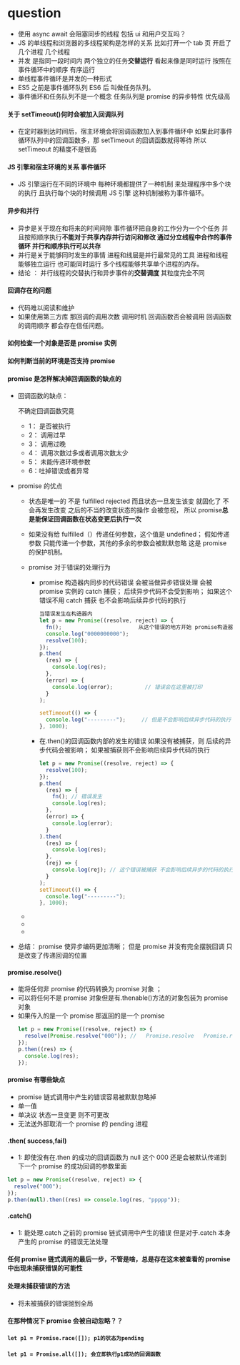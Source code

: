 # question

- 使用 async await 会阻塞同步的线程 包括 ui 和用户交互吗？
- JS 的单线程和浏览器的多线程架构是怎样的关系 比如打开一个 tab 页 开启了几个进程 几个线程
- 并发 是指同一段时间内 两个独立的任务**交替运行** 看起来像是同时运行 按照在事件循环中的顺序 有序运行
- 单线程事件循环是并发的一种形式
- ES5 之前是事件循环队列 ES6 后 叫做任务队列。
- 事件循环和任务队列不是一个概念 任务队列是 promise 的异步特性 优先级高

#### 关于 setTimeout()何时会被加入回调队列

- 在定时器到达时间后，宿主环境会将回调函数加入到事件循环中 如果此时事件循环队列中的回调函数多，那 setTimeout 的回调函数就得等待 所以 setTimeout 的精度不是很高

#### JS 引擎和宿主环境的关系 事件循环

- JS 引擎运行在不同的环境中 每种环境都提供了一种机制 来处理程序中多个块的执行 且执行每个块的时候调用 JS 引擎 这种机制被称为事件循环。

#### 异步和并行

- 异步是关于现在和将来的时间间隙 事件循环把自身的工作分为一个个任务 并且按照顺序执行**不能对于共享内存并行访问和修改 通过分立线程中合作的事件循环 并行和顺序执行可以共存**
- 并行是关于能够同时发生的事情 进程和线层是并行最常见的工具 进程和线程能够独立运行 也可能同时运行 多个线程能够共享单个进程的内存。
- 结论 ： 并行线程的交替执行和异步事件的**交替调度** 其粒度完全不同

#### 回调存在的问题

- 代码难以阅读和维护
- 如果使用第三方库 那回调的调用次数 调用时机 回调函数否会被调用 回调函数的调用顺序 都会存在信任问题。

#### 如何检查一个对象是否是 promise 实例

#### 如何判断当前的环境是否支持 promise

#### promise 是怎样解决掉回调函数的缺点的

- 回调函数的缺点：

  不确定回调函数究竟

  - 1： 是否被执行
  - 2： 调用过早
  - 3： 调用过晚
  - 4： 调用次数过多或者调用次数太少
  - 5： 未能传递环境参数
  - 6：吐掉错误或者异常

- promise 的优点

  - 状态是唯一的 不是 fulfilled rejected 而且状态一旦发生该变 就固化了 不会再发生改变 之后的不当的改变状态的操作 会被忽视， 所以 promise**总是能保证回调函数在状态变更后执行一次**
  - 如果没有给 fulfilled（）传递任何参数，这个值是 undefined； 假如传递参数 只能传递一个参数，其他的多余的参数会被默默忽略 这是 promise 的保护机制。
  - promise 对于错误的处理行为

    - promise 构造器内同步的代码错误 会被当做异步错误处理 会被 promise 实例的 catch 捕获； 后续异步代码不会受到影响； 如果这个错误不用 catch 捕获 也不会影响后续异步代码的执行

      ```javascript
      当错误发生在构造器内
      let p = new Promise((resolve, reject) => {
        fn();                        从这个错误的地方开始 promise构造器内部的以下代码不会执行
        console.log("0000000000");
        resolve(100);
      });
      p.then(
        (res) => {
          console.log(res);
        },
        (error) => {
          console.log(error);          // 错误会在这里被打印
        }
      );

      setTimeout(() => {
        console.log("---------");     // 但是不会影响后续异步代码的执行
      }, 1000);

      ```

    - 在.then()的回调函数内部的发生的错误 如果没有被捕获，则 后续的异步代码会被影响； 如果被捕获则不会影响后续异步代码的执行
      ```javascript
      let p = new Promise((resolve, reject) => {
        resolve(100);
      });
      p.then(
        (res) => {
          fn(); // 错误发生
          console.log(res);
        },
        (error) => {
          console.log(error);
        }
      ).then(
        (res) => {
          console.log(res);
        },
        (rej) => {
          console.log(rej); // 这个错误被捕获 不会影响后续异步的代码的执行
        }
      );
      setTimeout(() => {
        console.log("---------");
      }, 1000);
      ```

  -
  -
  -

- 总结： promise 使异步编码更加清晰； 但是 promise 并没有完全摆脱回调 只是改变了传递回调的位置

#### promise.resolve()

- 能将任何非 promise 的代码转换为 promise 对象 ；
- 可以将任何不是 promise 对象但是有.thenable()方法的对象包装为 promise 对象
- 如果传入的是一个 promise 那返回的是一个 promise
  ```javascript
  let p = new Promise((resolve, reject) => {
    resolve(Promise.resolve("000")); //   Promise.resolve   Promise.reject 分别调用.then()不同的回调；
  });
  p.then((res) => {
    console.log(res);
  });
  ```

#### promise 有哪些缺点

- promise 链式调用中产生的错误容易被默默忽略掉
- 单一值
- 单决议 状态一旦变更 则不可更改
- 无法送外部取消一个 promise 的 pending 进程

#### .then( success,fail)

- 1: 即使没有在.then 的成功的回调函数为 null 这个 000 还是会被默认传递到下一个 promise 的成功回调的参数里面

```javascript
let p = new Promise((resolve, reject) => {
  resolve("000");
});
p.then(null).then((res) => console.log(res, "ppppp"));
```

#### .catch()

- 1: 能处理.catch 之前的 promise 链式调用中产生的错误 但是对于.catch 本身产生的 promise 的错误无法处理

#### 任何 promise 链式调用的最后一步，不管是啥，总是存在这未被查看的 promise 中出现未捕获错误的可能性

#### 处理未捕获错误的方法

- 将未被捕获的错误抛到全局

#### 在那种情况下 promise 会被自动忽略？？

#### `let p1 = Promise.race([]); p1的状态为pending`

#### `let p1 = Promise.all([]); 会立即执行p1成功的回调函数`
